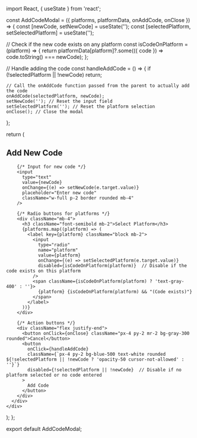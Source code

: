 import React, { useState } from 'react';

const AddCodeModal = ({ platforms, platformData, onAddCode, onClose }) => {
  const [newCode, setNewCode] = useState('');
  const [selectedPlatform, setSelectedPlatform] = useState('');

  // Check if the new code exists on any platform
  const isCodeOnPlatform = (platform) => {
    return platformData[platform]?.some(({ code }) => code.toString() === newCode);
  };

  // Handle adding the code
  const handleAddCode = () => {
    if (!selectedPlatform || !newCode) return;
    
    // Call the onAddCode function passed from the parent to actually add the code
    onAddCode(selectedPlatform, newCode);
    setNewCode(''); // Reset the input field
    setSelectedPlatform(''); // Reset the platform selection
    onClose(); // Close the modal
  };

  return (
    <div className="fixed inset-0 flex justify-center items-center bg-black bg-opacity-50">
      <div className="bg-white p-6 rounded-md w-96">
        <h2 className="text-xl font-bold mb-4">Add New Code</h2>

        {/* Input for new code */}
        <input
          type="text"
          value={newCode}
          onChange={(e) => setNewCode(e.target.value)}
          placeholder="Enter new code"
          className="w-full p-2 border rounded mb-4"
        />

        {/* Radio buttons for platforms */}
        <div className="mb-4">
          <h3 className="font-semibold mb-2">Select Platform</h3>
          {platforms.map((platform) => (
            <label key={platform} className="block mb-2">
              <input
                type="radio"
                name="platform"
                value={platform}
                onChange={(e) => setSelectedPlatform(e.target.value)}
                disabled={isCodeOnPlatform(platform)}  // Disable if the code exists on this platform
              />
              <span className={isCodeOnPlatform(platform) ? 'text-gray-400' : ''}>
                {platform} {isCodeOnPlatform(platform) && "(Code exists)"}
              </span>
            </label>
          ))}
        </div>

        {/* Action buttons */}
        <div className="flex justify-end">
          <button onClick={onClose} className="px-4 py-2 mr-2 bg-gray-300 rounded">Cancel</button>
          <button
            onClick={handleAddCode}
            className={`px-4 py-2 bg-blue-500 text-white rounded ${!selectedPlatform || !newCode ? 'opacity-50 cursor-not-allowed' : ''}`}
            disabled={!selectedPlatform || !newCode}  // Disable if no platform selected or no code entered
          >
            Add Code
          </button>
        </div>
      </div>
    </div>
  );
};

export default AddCodeModal;